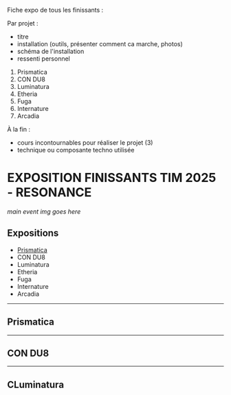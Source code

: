 Fiche expo de tous les finissants :

Par projet :
- titre
- installation (outils, présenter comment ca marche, photos)
- schéma de l'installation
- ressenti personnel


1. Prismatica
2. CON DU8
3. Luminatura
4. Etheria
5. Fuga
6. Internature
7. Arcadia


À la fin : 
- cours incontournables pour réaliser le projet (3)
- technique ou composante techno utilisée 


# EXPOSITION FINISSANTS TIM 2025 - RESONANCE

*main event img goes here*

## Expositions 

- [Prismatica](#prismatica)
- CON DU8
- Luminatura
- Etheria
- Fuga
- Internature
- Arcadia
---

<div id="prismatica">
  <h2>Prismatica</h2>
</div>







---

<div id="condu8">
  <h2>CON DU8</h2>
</div>







---

<div id="luminatura">
  <h2>CLuminatura</h2>
</div>
